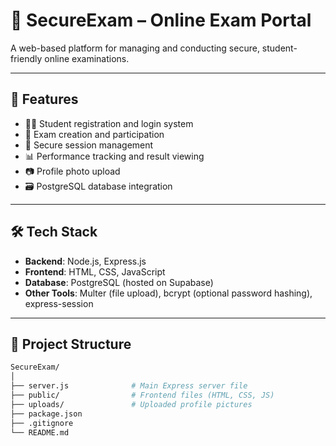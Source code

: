 # 📘 SecureExam – Online Exam Portal

A web-based platform for managing and conducting secure, student-friendly online examinations.

---

## 🚀 Features

- 🧑‍💻 Student registration and login system
- 📝 Exam creation and participation
- 🔐 Secure session management
- 📊 Performance tracking and result viewing
- 📷 Profile photo upload
- 🗃️ PostgreSQL database integration

---

## 🛠️ Tech Stack

- **Backend**: Node.js, Express.js  
- **Frontend**: HTML, CSS, JavaScript  
- **Database**: PostgreSQL (hosted on Supabase)  
- **Other Tools**: Multer (file upload), bcrypt (optional password hashing), express-session

---

## 📂 Project Structure

```bash
SecureExam/
│
├── server.js              # Main Express server file
├── public/                # Frontend files (HTML, CSS, JS)
├── uploads/               # Uploaded profile pictures
├── package.json
├── .gitignore
└── README.md
